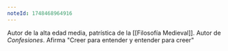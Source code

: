 ```yaml
---
noteId: 1748468964916
---
```


Autor de la alta edad media, patrística de la [[Filosofía Medieval]]. Autor de *Confesiones*. Afirma "Creer para entender y entender para creer"